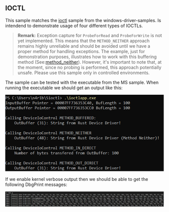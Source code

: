 ## IOCTL
This sample matches the [ioctl](https://github.com/microsoft/Windows-driver-samples/tree/main/general/ioctl) 
sample from the windows-driver-samples. Is intendend to demonstrate usage of four different types of IOCTLs.

> **Remark:** Exception capture for `ProbeForRead` and `ProbeForWrite` is not yet implemented. 
> This means that the `METHOD_NEITHER` approach remains highly unreliable and should be avoided until we have a proper 
> method for handling exceptions. The example, just for demonstration purposes, illustrates how to work with this 
> buffering method (See:[method_neither](https://github.com/n4r1b/win-drvutils-rs/blob/master/examples/sioctl/src/lib.rs#L265)). 
> However, it's important to note that, at the moment, since no probing is performed, this approach potentially unsafe. 
> Please use this sample only in controlled environments.

The sample can be tested with the executable from the MS sample. When running the executable we should get an output 
like this:

![IOCTL App output](ioctlapp_output.png "IOCTL App output")

If we enable kernel verbose output then we should be able to get the following DbgPrint messages:

![dbgprint output](dbgprint_output.png "DBGprint output")
